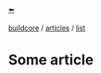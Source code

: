 <a href="https://github.com/buildcore/list">⬅️</a>

<a href="https://github.com/buildcore">buildcore</a> / <a href="https://github.com/buildcore#articles">articles</a> / <a href="https://github.com/buildcore/list">list</a>

# Some article
